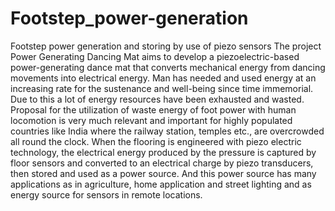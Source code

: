 # Footstep_power-generation
Footstep power generation and storing by use of piezo sensors 
The project Power Generating Dancing Mat aims to develop a piezoelectric-based
 power-generating dance mat that converts mechanical energy from dancing movements
 into electrical energy. Man has needed and used energy at an increasing rate for the
 sustenance and well-being since time immemorial. Due to this a lot of energy resources
 have been exhausted and wasted. Proposal for the utilization of waste energy of foot
 power with human locomotion is very much relevant and important for highly populated
 countries like India where the railway station, temples etc., are overcrowded all round
 the clock. When the flooring is engineered with piezo electric technology, the electrical
 energy produced by the pressure is captured by floor sensors and converted to an electrical
 charge by piezo transducers, then stored and used as a power source. And this power
 source has many applications as in agriculture, home application and street lighting and
 as energy source for sensors in remote locations.
